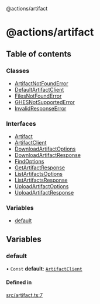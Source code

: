 @actions/artifact

# @actions/artifact

## Table of contents

### Classes

- [ArtifactNotFoundError](classes/ArtifactNotFoundError.md)
- [DefaultArtifactClient](classes/DefaultArtifactClient.md)
- [FilesNotFoundError](classes/FilesNotFoundError.md)
- [GHESNotSupportedError](classes/GHESNotSupportedError.md)
- [InvalidResponseError](classes/InvalidResponseError.md)

### Interfaces

- [Artifact](interfaces/Artifact.md)
- [ArtifactClient](interfaces/ArtifactClient.md)
- [DownloadArtifactOptions](interfaces/DownloadArtifactOptions.md)
- [DownloadArtifactResponse](interfaces/DownloadArtifactResponse.md)
- [FindOptions](interfaces/FindOptions.md)
- [GetArtifactResponse](interfaces/GetArtifactResponse.md)
- [ListArtifactsOptions](interfaces/ListArtifactsOptions.md)
- [ListArtifactsResponse](interfaces/ListArtifactsResponse.md)
- [UploadArtifactOptions](interfaces/UploadArtifactOptions.md)
- [UploadArtifactResponse](interfaces/UploadArtifactResponse.md)

### Variables

- [default](README.md#default)

## Variables

### default

• `Const` **default**: [`ArtifactClient`](interfaces/ArtifactClient.md)

#### Defined in

[src/artifact.ts:7](https://github.com/actions/toolkit/blob/e3764a5/packages/artifact/src/artifact.ts#L7)
